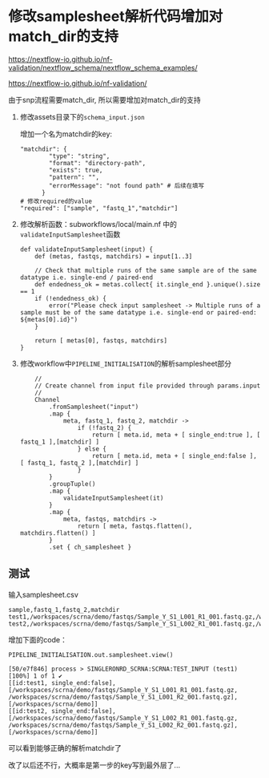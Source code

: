 # 修改samplesheet解析代码增加对match_dir的支持

https://nextflow-io.github.io/nf-validation/nextflow_schema/nextflow_schema_examples/

https://nextflow-io.github.io/nf-validation/

由于snp流程需要match_dir, 所以需要增加对match_dir的支持

1. 修改assets目录下的`schema_input.json`

   增加一个名为matchdir的key:

   ```shell
   "matchdir": {
           "type": "string",
           "format": "directory-path",
           "exists": true,
           "pattern": "",
           "errorMessage": "not found path" # 后续在填写
         }
   # 修改required的value
   "required": ["sample", "fastq_1","matchdir"]
   ```

2. 修改解析函数：subworkflows/local/main.nf 中的`validateInputSamplesheet`函数

   ```shell
   def validateInputSamplesheet(input) {
       def (metas, fastqs, matchdirs) = input[1..3]
   
       // Check that multiple runs of the same sample are of the same datatype i.e. single-end / paired-end
       def endedness_ok = metas.collect{ it.single_end }.unique().size == 1
       if (!endedness_ok) {
           error("Please check input samplesheet -> Multiple runs of a sample must be of the same datatype i.e. single-end or paired-end: ${metas[0].id}")
       }
   
       return [ metas[0], fastqs, matchdirs]
   }
   ```

3. 修改workflow中`PIPELINE_INITIALISATION`的解析samplesheet部分

   ```shell
       //
       // Create channel from input file provided through params.input
       //
       Channel
           .fromSamplesheet("input")
           .map {
               meta, fastq_1, fastq_2, matchdir ->
                   if (!fastq_2) {
                       return [ meta.id, meta + [ single_end:true ], [ fastq_1 ],[matchdir] ]
                   } else {
                       return [ meta.id, meta + [ single_end:false ], [ fastq_1, fastq_2 ],[matchdir] ]
                   }
           }
           .groupTuple()
           .map {
               validateInputSamplesheet(it)
           }
           .map {
               meta, fastqs, matchdirs ->
                   return [ meta, fastqs.flatten(), matchdirs.flatten() ]
           }
           .set { ch_samplesheet }
   ```

## 测试

输入samplesheet.csv

```
sample,fastq_1,fastq_2,matchdir
test1,/workspaces/scrna/demo/fastqs/Sample_Y_S1_L001_R1_001.fastq.gz,/workspaces/scrna/demo/fastqs/Sample_Y_S1_L001_R2_001.fastq.gz,/workspaces/scrna/demo/
test2,/workspaces/scrna/demo/fastqs/Sample_Y_S1_L002_R1_001.fastq.gz,/workspaces/scrna/demo/fastqs/Sample_Y_S1_L002_R2_001.fastq.gz,/workspaces/scrna/demo/
```

增加下面的code：

```shell
PIPELINE_INITIALISATION.out.samplesheet.view()
```

```
[50/e7f846] process > SINGLERONRD_SCRNA:SCRNA:TEST_INPUT (test1) [100%] 1 of 1 ✔
[[id:test1, single_end:false], [/workspaces/scrna/demo/fastqs/Sample_Y_S1_L001_R1_001.fastq.gz, /workspaces/scrna/demo/fastqs/Sample_Y_S1_L001_R2_001.fastq.gz], [/workspaces/scrna/demo]]
[[id:test2, single_end:false], [/workspaces/scrna/demo/fastqs/Sample_Y_S1_L002_R1_001.fastq.gz, /workspaces/scrna/demo/fastqs/Sample_Y_S1_L002_R2_001.fastq.gz], [/workspaces/scrna/demo]]
```

可以看到能够正确的解析matchdir了

改了以后还不行，大概率是第一步的key写到最外层了...
